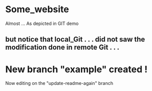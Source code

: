 # Some_website
Almost ... As depicted in GIT demo 
## but notice that local_Git . . . did not saw the modification done in remote Git . . . 
# New branch "example" created ! 

Now editing on the "update-readme-again" branch

